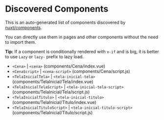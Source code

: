 # Discovered Components

This is an auto-generated list of components discovered by [nuxt/components](https://github.com/nuxt/components).

You can directly use them in pages and other components without the need to import them.

**Tip:** If a component is conditionally rendered with `v-if` and is big, it is better to use `Lazy` or `lazy-` prefix to lazy load.

- `<Cena>` | `<cena>` (components/Cena/index.vue)
- `<CenaScript>` | `<cena-script>` (components/Cena/script.js)
- `<TelaInicialTela>` | `<tela-inicial-tela>` (components/TelaInicial/Tela/index.vue)
- `<TelaInicialTelaScript>` | `<tela-inicial-tela-script>` (components/TelaInicial/Tela/script.js)
- `<TelaInicialTitulo>` | `<tela-inicial-titulo>` (components/TelaInicial/Titulo/index.vue)
- `<TelaInicialTituloScript>` | `<tela-inicial-titulo-script>` (components/TelaInicial/Titulo/script.js)
